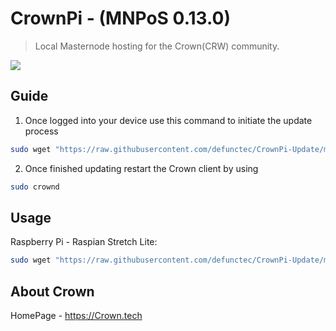 # CrownPi - (MNPoS 0.13.0)
> Local Masternode hosting for the Crown(CRW) community.

![](http://i63.tinypic.com/vxke4x.png)

## Guide

1. Once logged into your device use this command to initiate the update process
```sh
sudo wget "https://raw.githubusercontent.com/defunctec/CrownPi-Update/master/crownpiscript.sh" -O update.sh | bash && sudo chmod +x update.sh && sudo ./update.sh
```
2. Once finished updating restart the Crown client by using
```sh
sudo crownd
```

## Usage

Raspberry Pi - Raspian Stretch Lite:

```sh
sudo wget "https://raw.githubusercontent.com/defunctec/CrownPi-Update/master/crownpiscript.sh" -O update.sh | bash && sudo chmod +x update.sh && sudo ./update.sh
```

## About Crown

HomePage - https://Crown.tech